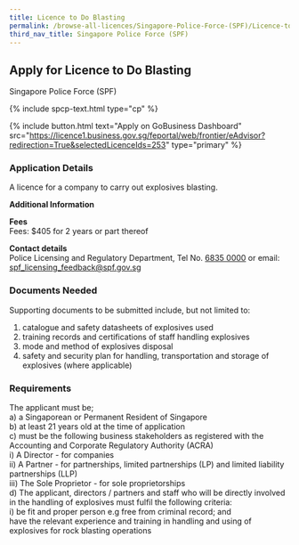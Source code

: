 ```yaml
---
title: Licence to Do Blasting
permalink: /browse-all-licences/Singapore-Police-Force-(SPF)/Licence-to-Do-Blasting
third_nav_title: Singapore Police Force (SPF)
---
```


## Apply for Licence to Do Blasting

Singapore Police Force (SPF)

{% include spcp-text.html type="cp" %}

{% include button.html text="Apply on GoBusiness Dashboard" src="https://licence1.business.gov.sg/feportal/web/frontier/eAdvisor?redirection=True&selectedLicenceIds=253" type="primary" %}

### Application Details

<p>A licence for a company to carry out explosives blasting.</p>

**Additional Information**

<p><strong>Fees</strong><br> Fees: $405 for 2 years or part thereof</p> <p><strong>Contact details</strong><br>Police Licensing and Regulatory Department, Tel No. <a href="tel:6835 0000">6835 0000</a> or email: <a href="mailto:spf_licensing_feedback@spf.gov.sg">spf_licensing_feedback@spf.gov.sg</a></p>


### Documents Needed

<p>Supporting documents to be submitted include, but not limited to:</p>
<ol>
<li>catalogue and safety datasheets of explosives used</li>
<li>training records and certifications of staff handling explosives</li>
<li>mode and method of explosives disposal</li>
<li>safety and security plan for handling, transportation and storage of explosives (where applicable)</li>
</ol>


### Requirements

<p>The applicant must be;<br>
a) a Singaporean or Permanent Resident of Singapore<br>
b) at least 21 years old at the time of application<br>
c) must be the following business stakeholders as registered with the Accounting and Corporate Regulatory Authority (ACRA)<br />
i) A Director - for companies<br />
ii) A Partner - for partnerships, limited partnerships (LP) and limited liability partnerships (LLP)<br />
iii) The Sole Proprietor - for sole proprietorships<br>
d) The applicant, directors / partners and staff who will be directly involved in the handling of explosives must fulfil the following criteria:<br />
i) be fit and proper person e.g free from criminal record; and<br>
have the relevant experience and training in handling and using of explosives for rock blasting operations
</p>

